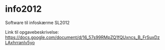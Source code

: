 info2012
========

Software til infoskærme SL2012

Link til opgavebeskrivelse: 
https://docs.google.com/document/d/16_57s99RMpZQ1fQUxncs_B_FrSuxDzLAxhrranIv5yo
